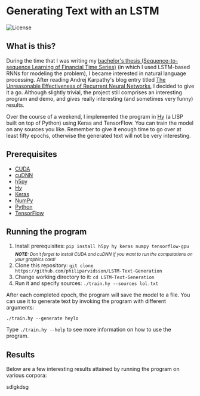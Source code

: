 # Generating Text with an LSTM
![License](https://img.shields.io/github/license/philiparvidsson/Pymake2-Build-Tool.svg)

## What is this?
During the time that I was writing my [bachelor's thesis (Sequence-to-sequence Learning of Financial Time Series)](www.google.com) (in which I used LSTM-based RNNs for modeling the problem), I became interested in natural language processing. After reading Andrej Karpathy's blog entry titled [The Unreasonable Effectiveness of Recurrent Neural Networks](http://karpathy.github.io/2015/05/21/rnn-effectiveness/), I decided to give it a go. Although slightly trivial, the project still comprises an interesting program and demo, and gives really interesting (and sometimes very funny) results.

Over the course of a weekend, I implemented the program in [Hy](http://hylang.org) (a LISP built on top of Python) using Keras and TensorFlow. You can train the model on any sources you like. Remember to give it enough time to go over at least fifty epochs, otherwise the generated text will not be very interesting.

## Prerequisites
* [CUDA](http://nvidia.com/object/cuda_home_new.html)
* [cuDNN](https://developer.nvidia.com/cudnn)
* [h5py](http://h5py.org/)
* [Hy](http://hylang.org)
* [Keras](https://keras.io/)
* [NumPy](http://numpy.org)
* [Python](https://python.org)
* [TensorFlow](https://www.tensorflow.org/)

## Running the program
1. Install prerequisites:
   `pip install h5py hy keras numpy tensorflow-gpu`  
   <sub><i><b>NOTE:</b> Don't forget to install CUDA and cuDNN if you want to run the computations on your graphics card!</i></sub>  
2. Clone this repository:
   `git clone https://github.com/philiparvidsson/LSTM-Text-Generation`
3. Change working directory to it:
   `cd LSTM-Text-Generation`
4. Run it and specify sources:
   `./train.hy --sources lol.txt`

After each completed epoch, the program will save the model to a file. You can use it to generate text by invoking the program with different arguments:

`./train.hy --generate heylo`

Type `./train.hy --help` to see more information on how to use the program.

## Results

Below are a few interesting results attained by running the program on various corpora:

sdlgkdsg
